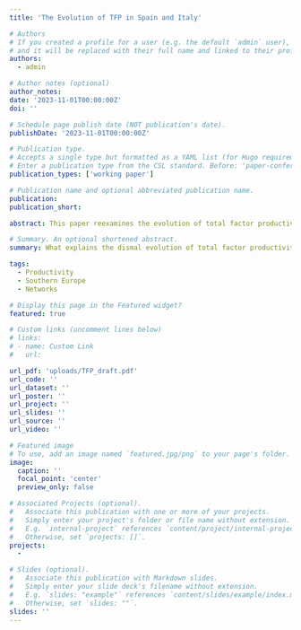 ```yaml
---
title: 'The Evolution of TFP in Spain and Italy'

# Authors
# If you created a profile for a user (e.g. the default `admin` user), write the username (folder name) here
# and it will be replaced with their full name and linked to their profile.
authors:
  - admin

# Author notes (optional)
author_notes:
date: '2023-11-01T00:00:00Z'
doi: ''

# Schedule page publish date (NOT publication's date).
publishDate: '2023-11-01T00:00:00Z'

# Publication type.
# Accepts a single type but formatted as a YAML list (for Hugo requirements).
# Enter a publication type from the CSL standard. Before: 'paper-conference'
publication_types: ['working paper']

# Publication name and optional abbreviated publication name.
publication: 
publication_short: 

abstract: This paper reexamines the evolution of total factor productivity (TFP) and its relationship to aggregate welfare in Spain and Italy. Using a growth-accounting framework for open and distorted economies with input-output linkages, I construct new series of "true" TFP that correct for biases in conventional estimates. **I show that the decline in aggregate productivity in both countries was milder and occurred later than previously reported**---beginning in 1995 in Spain and 2000 in Italy. These differences reflect a secular rise in distortions, which depress the Solow residual and bias standard TFP measures downward. Decomposing the sources of TFP change, I find that a deterioration in technical efficiency and domestic allocative efficiency account for most of the decline, while international trade contributed positively. **Despite falling productivity, both countries experienced welfare gains**, driven by improved access to global goods and more efficient international resource allocation. These findings underscore the importance of accounting for distortions and open-economy forces in empirical assessments of productivity and welfare.

# Summary. An optional shortened abstract.
summary: What explains the dismal evolution of total factor productivity (TFP) in Spain and Italy? And what are the welfare implications of such TFP declines?

tags:
  - Productivity
  - Southern Europe
  - Networks

# Display this page in the Featured widget?
featured: true

# Custom links (uncomment lines below)
# links:
# - name: Custom Link
#   url: 

url_pdf: 'uploads/TFP_draft.pdf'
url_code: ''
url_dataset: ''
url_poster: ''
url_project: ''
url_slides: ''
url_source: ''
url_video: ''

# Featured image
# To use, add an image named `featured.jpg/png` to your page's folder.
image:
  caption: ''
  focal_point: 'center'
  preview_only: false

# Associated Projects (optional).
#   Associate this publication with one or more of your projects.
#   Simply enter your project's folder or file name without extension.
#   E.g. `internal-project` references `content/project/internal-project/index.md`.
#   Otherwise, set `projects: []`.
projects: 
  - 

# Slides (optional).
#   Associate this publication with Markdown slides.
#   Simply enter your slide deck's filename without extension.
#   E.g. `slides: "example"` references `content/slides/example/index.md`.
#   Otherwise, set `slides: ""`.
slides: ''
---
```




